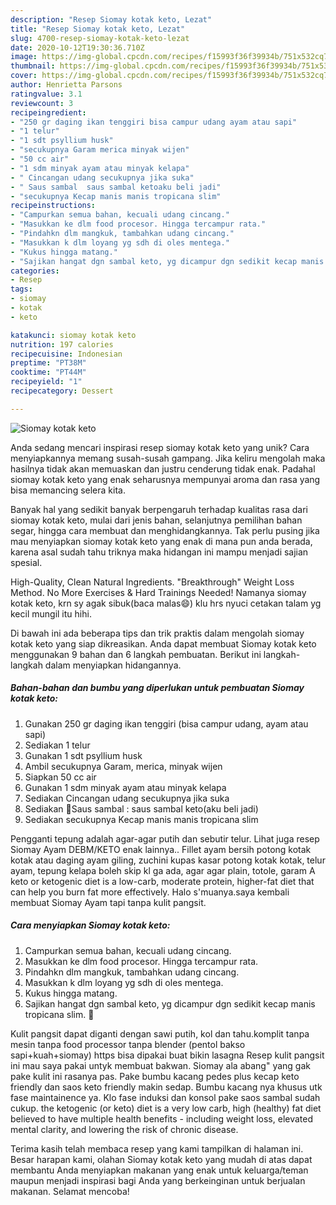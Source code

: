 ```yaml
---
description: "Resep Siomay kotak keto, Lezat"
title: "Resep Siomay kotak keto, Lezat"
slug: 4700-resep-siomay-kotak-keto-lezat
date: 2020-10-12T19:30:36.710Z
image: https://img-global.cpcdn.com/recipes/f15993f36f39934b/751x532cq70/siomay-kotak-keto-foto-resep-utama.jpg
thumbnail: https://img-global.cpcdn.com/recipes/f15993f36f39934b/751x532cq70/siomay-kotak-keto-foto-resep-utama.jpg
cover: https://img-global.cpcdn.com/recipes/f15993f36f39934b/751x532cq70/siomay-kotak-keto-foto-resep-utama.jpg
author: Henrietta Parsons
ratingvalue: 3.1
reviewcount: 3
recipeingredient:
- "250 gr daging ikan tenggiri bisa campur udang ayam atau sapi"
- "1 telur"
- "1 sdt psyllium husk"
- "secukupnya Garam merica minyak wijen"
- "50 cc air"
- "1 sdm minyak ayam atau minyak kelapa"
- " Cincangan udang secukupnya jika suka"
- " Saus sambal  saus sambal ketoaku beli jadi"
- "secukupnya Kecap manis manis tropicana slim"
recipeinstructions:
- "Campurkan semua bahan, kecuali udang cincang."
- "Masukkan ke dlm food procesor. Hingga tercampur rata."
- "Pindahkn dlm mangkuk, tambahkan udang cincang."
- "Masukkan k dlm loyang yg sdh di oles mentega."
- "Kukus hingga matang."
- "Sajikan hangat dgn sambal keto, yg dicampur dgn sedikit kecap manis tropicana slim. 🍱"
categories:
- Resep
tags:
- siomay
- kotak
- keto

katakunci: siomay kotak keto 
nutrition: 197 calories
recipecuisine: Indonesian
preptime: "PT38M"
cooktime: "PT44M"
recipeyield: "1"
recipecategory: Dessert

---
```



![Siomay kotak keto](https://img-global.cpcdn.com/recipes/f15993f36f39934b/751x532cq70/siomay-kotak-keto-foto-resep-utama.jpg)

Anda sedang mencari inspirasi resep siomay kotak keto yang unik? Cara menyiapkannya memang susah-susah gampang. Jika keliru mengolah maka hasilnya tidak akan memuaskan dan justru cenderung tidak enak. Padahal siomay kotak keto yang enak seharusnya mempunyai aroma dan rasa yang bisa memancing selera kita.

Banyak hal yang sedikit banyak berpengaruh terhadap kualitas rasa dari siomay kotak keto, mulai dari jenis bahan, selanjutnya pemilihan bahan segar, hingga cara membuat dan menghidangkannya. Tak perlu pusing jika mau menyiapkan siomay kotak keto yang enak di mana pun anda berada, karena asal sudah tahu triknya maka hidangan ini mampu menjadi sajian spesial.

High-Quality, Clean Natural Ingredients. &#34;Breakthrough&#34; Weight Loss Method. No More Exercises &amp; Hard Trainings Needed! Namanya siomay kotak keto, krn sy agak sibuk(baca malas😄) klu hrs nyuci cetakan talam yg kecil mungil itu hihi.


Di bawah ini ada beberapa tips dan trik praktis dalam mengolah siomay kotak keto yang siap dikreasikan. Anda dapat membuat Siomay kotak keto menggunakan 9 bahan dan 6 langkah pembuatan. Berikut ini langkah-langkah dalam menyiapkan hidangannya.

<!--inarticleads1-->

##### Bahan-bahan dan bumbu yang diperlukan untuk pembuatan Siomay kotak keto:

1. Gunakan 250 gr daging ikan tenggiri (bisa campur udang, ayam atau sapi)
1. Sediakan 1 telur
1. Gunakan 1 sdt psyllium husk
1. Ambil secukupnya Garam, merica, minyak wijen
1. Siapkan 50 cc air
1. Gunakan 1 sdm minyak ayam atau minyak kelapa
1. Sediakan  Cincangan udang secukupnya jika suka
1. Sediakan  🌿Saus sambal : saus sambal keto(aku beli jadi)
1. Sediakan secukupnya Kecap manis manis tropicana slim


Pengganti tepung adalah agar-agar putih dan sebutir telur. Lihat juga resep Siomay Ayam DEBM/KETO enak lainnya.. Fillet ayam bersih potong kotak kotak atau daging ayam giling, zuchini kupas kasar potong kotak kotak, telur ayam, tepung kelapa boleh skip kl ga ada, agar agar plain, totole, garam A keto or ketogenic diet is a low-carb, moderate protein, higher-fat diet that can help you burn fat more effectively. Halo s&#39;muanya.saya kembali membuat Siomay Ayam tapi tanpa kulit pangsit. 

<!--inarticleads2-->

##### Cara menyiapkan Siomay kotak keto:

1. Campurkan semua bahan, kecuali udang cincang.
1. Masukkan ke dlm food procesor. Hingga tercampur rata.
1. Pindahkn dlm mangkuk, tambahkan udang cincang.
1. Masukkan k dlm loyang yg sdh di oles mentega.
1. Kukus hingga matang.
1. Sajikan hangat dgn sambal keto, yg dicampur dgn sedikit kecap manis tropicana slim. 🍱


Kulit pangsit dapat diganti dengan sawi putih, kol dan tahu.komplit tanpa mesin tanpa food processor tanpa blender (pentol bakso sapi+kuah+siomay) https bisa dipakai buat bikin lasagna Resep kulit pangsit ini mau saya pakai untyk membuat bakwan. Siomay ala abang&#34; yang gak pake kulit ini rasanya pas. Pake bumbu kacang pedes plus kecap keto friendly dan saos keto friendly makin sedap. Bumbu kacang nya khusus utk fase maintainence ya. Klo fase induksi dan konsol pake saos sambal sudah cukup. the ketogenic (or keto) diet is a very low carb, high (healthy) fat diet believed to have multiple health benefits - including weight loss, elevated mental clarity, and lowering the risk of chronic disease. 

Terima kasih telah membaca resep yang kami tampilkan di halaman ini. Besar harapan kami, olahan Siomay kotak keto yang mudah di atas dapat membantu Anda menyiapkan makanan yang enak untuk keluarga/teman maupun menjadi inspirasi bagi Anda yang berkeinginan untuk berjualan makanan. Selamat mencoba!
